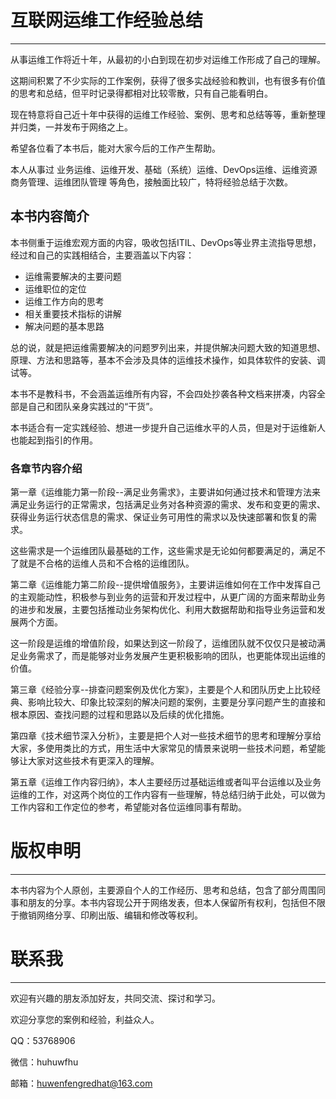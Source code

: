 # 互联网运维工作经验总结

---

从事运维工作将近十年，从最初的小白到现在初步对运维工作形成了自己的理解。

这期间积累了不少实际的工作案例，获得了很多实战经验和教训，也有很多有价值的思考和总结，但平时记录得都相对比较零散，只有自己能看明白。

现在特意将自己近十年中获得的运维工作经验、案例、思考和总结等等，重新整理并归类，一并发布于网络之上。

希望各位看了本书后，能对大家今后的工作产生帮助。

本人从事过 业务运维、运维开发、基础（系统）运维、DevOps运维、运维资源商务管理、运维团队管理 等角色，接触面比较广，特将经验总结于次数。

## 本书内容简介

本书侧重于运维宏观方面的内容，吸收包括ITIL、DevOps等业界主流指导思想，经过和自己的实践相结合，主要涵盖以下内容：

* 运维需要解决的主要问题
* 运维职位的定位
* 运维工作方向的思考
* 相关重要技术指标的讲解
* 解决问题的基本思路

总的说，就是把运维需要解决的问题罗列出来，并提供解决问题大致的知道思想、原理、方法和思路等，基本不会涉及具体的运维技术操作，如具体软件的安装、调试等。

本书不是教科书，不会涵盖运维所有内容，不会四处抄袭各种文档来拼凑，内容全部是自己和团队亲身实践过的“干货”。

本书适合有一定实践经验、想进一步提升自己运维水平的人员，但是对于运维新人也能起到指引的作用。

### 各章节内容介绍

第一章《运维能力第一阶段--满足业务需求》，主要讲如何通过技术和管理方法来满足业务运行的正常需求，包括满足业务对各种资源的需求、发布和变更的需求、获得业务运行状态信息的需求、保证业务可用性的需求以及快速部署和恢复的需求。

这些需求是一个运维团队最基础的工作，这些需求是无论如何都要满足的，满足不了就是不合格的运维人员和不合格的运维团队。

第二章《运维能力第二阶段--提供增值服务》，主要讲运维如何在工作中发挥自己的主观能动性，积极参与到业务的运营和开发过程中，从更广阔的方面来帮助业务的进步和发展，主要包括推动业务架构优化、利用大数据帮助和指导业务运营和发展两个方面。

这一阶段是运维的增值阶段，如果达到这一阶段了，运维团队就不仅仅只是被动满足业务需求了，而是能够对业务发展产生更积极影响的团队，也更能体现出运维的价值。

第三章《经验分享--排查问题案例及优化方案》，主要是个人和团队历史上比较经典、影响比较大、印象比较深刻的解决问题的案例，主要是分享问题产生的直接和根本原因、查找问题的过程和思路以及后续的优化措施。

第四章《技术细节深入分析》，主要是把个人对一些技术细节的思考和理解分享给大家，多使用类比的方式，用生活中大家常见的情景来说明一些技术问题，希望能够让大家对这些技术有更深入的理解。

第五章《运维工作内容归纳》，本人主要经历过基础运维或者叫平台运维以及业务运维的工作，对这两个岗位的工作内容有一些理解，特总结归纳于此处，可以做为工作内容和工作定位的参考，希望能对各位运维同事有帮助。

# 版权申明

---

本书内容为个人原创，主要源自个人的工作经历、思考和总结，包含了部分周围同事和朋友的分享。本书内容现公开于网络发表，但本人保留所有权利，包括但不限于撤销网络分享、印刷出版、编辑和修改等权利。

# 联系我

---

欢迎有兴趣的朋友添加好友，共同交流、探讨和学习。

欢迎分享您的案例和经验，利益众人。

QQ：53768906

微信：huhuwfhu

邮箱：huwenfengredhat@163.com

